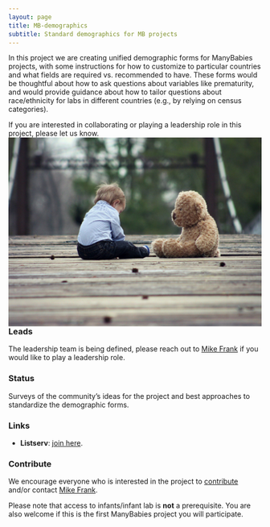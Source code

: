 ```yaml
---
layout: page
title: MB-demographics
subtitle: Standard demographics for MB projects
---
```


<!--
To-do:
-->

In this project we are creating unified demographic forms for ManyBabies projects, with some instructions for how to customize to particular countries and what fields are required vs. recommended to have. These forms would be thoughtful about how to ask questions about variables like prematurity, and would provide guidance about how to tailor questions about race/ethnicity for labs in different countries (e.g., by relying on census categories).

If you are interested in collaborating or playing a leadership role in this project, please let us know. <img style="float: right;" src="/assets/img/baby-623417_1920.jpg">


### Leads
The leadership team is being defined, please reach out to [Mike Frank](mailto:mcfrank@stanford.edu) if you would like to play a leadership role.

<!--For a detailed index of collaborators (+ institutions, countries, studies), check the [**MB** collaborator dashboard](https://rodrigodalben.shinyapps.io/shiny_mb_map/): <video muted autoplay="autoplay" loop="loop" width="768" height="512">
    <source src="/assets/img/dashboard_studies.mp4" type="video/mp4">  
    </video>

<!-- Flourish
<div class="flourish-embed flourish-map" data-src="visualisation/2520119" data-url="https://flo.uri.sh/visualisation/2520119/embed"><script src="https://public.flourish.studio/resources/embed.js"></script></div>
-->

### Status
Surveys of the community’s ideas for the project and best approaches to standardize the demographic forms.

### Links
<!--* **Materials, Protocols, and Documentation**: [Google Drive](https://drive.google.com/drive/folders/1IW0daOJMG37FdoGkX1l12zhjPYSmPcD5).
* **Data and code**: [MB2-GitHub](https://github.com/manybabies/mb2-analysis).-->
* **Listserv**: [join here](https://mailman.stanford.edu/mailman/listinfo/manybabies-demographics).
<!--* **Slack**: Please email any of the members of the leadership team to get a Join invitation.
* **News**: [MB-AtHome news]({{site.baseurl}}/tags/#MB-AtHome).-->

### Contribute
We encourage everyone who is interested in the project to [contribute]({{site.baseurl}}/sign_up_log_in/) and/or contact [Mike Frank](mailto:mcfrank@stanford.edu).

Please note that access to infants/infant lab is **not** a prerequisite. You are also welcome if this is the first ManyBabies project you will participate.

<!-- ### Publications -->
